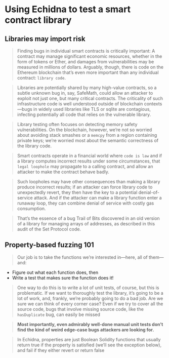 # Using Echidna to test a smart contract library

## Libraries may import risk

> Finding bugs in individual smart contracts is critically important: A contract may manage significant economic resources, whether in the form of tokens or Ether, and damages from vulnerabilities may be measured in millions of dollars. Arguably, though, there is code on the Ethereum blockchain that’s even more important than any individual contract: `library code`.

> Libraries are potentially shared by many high-value contracts, so a subtle unknown bug in, say, SafeMath, could allow an attacker to exploit not just one, but many critical contracts. The criticality of such infrastructure code is well understood outside of blockchain contexts—bugs in widely used libraries like TLS or sqlite are contagious, infecting potentially all code that relies on the vulnerable library.

> Library testing often focuses on detecting memory safety vulnerabilities. On the blockchain, however, we’re not so worried about avoiding stack smashes or a `memcpy` from a region containing private keys; we’re worried most about the semantic correctness of the library code.

> Smart contracts operate in a financial world where `code is law` and if a library computes incorrect results under some circumstances, that `legal loophole` may propagate to a calling contract, and allow an attacker to make the contract behave badly.

> Such loopholes may have other consequences than making a library produce incorrect results; if an attacker can force library code to unexpectedly revert, they then have the key to a potential denial-of-service attack. And if the attacker can make a library function enter a runaway loop, they can combine denial of service with costly gas consumption.

> That’s the essence of a bug Trail of Bits discovered in an old version of a library for managing arrays of addresses, as described in this audit of the Set Protocol code.

## Property-based fuzzing 101

> Our job is to take the functions we’re interested in—here, all of them—and:

- Figure out what each function does, then
- Write a test that makes sure the function does it!

> One way to do this is to write a lot of unit tests, of course, but this is problematic. If we want to thoroughly test the library, it’s going to be a lot of work, and, frankly, we’re probably going to do a bad job. Are we sure we can think of every corner case? Even if we try to cover all the source code, bugs that involve missing source code, like the `hasDuplicate` bug, can easily be missed

> **Most importantly, even admirably well-done manual unit tests don’t find the kind of weird edge-case bugs attackers are looking for.**

> In Echidna, properties are just Boolean Solidity functions that usually return true if the property is satisfied (we’ll see the exception below), and fail if they either revert or return false
